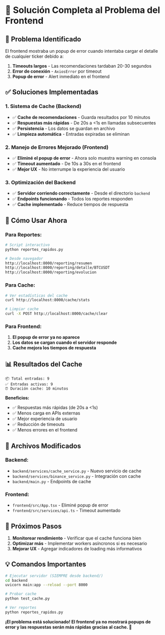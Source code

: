 # 🔧 Solución Completa al Problema del Frontend

## 🎯 **Problema Identificado**

El frontend mostraba un popup de error cuando intentaba cargar el detalle de cualquier ticker debido a:

1. **Timeouts largos** - Las recomendaciones tardaban 20-30 segundos
2. **Error de conexión** - `AxiosError` por timeout
3. **Popup de error** - Alert inmediato en el frontend

## ✅ **Soluciones Implementadas**

### **1. Sistema de Cache (Backend)**
- ✅ **Cache de recomendaciones** - Guarda resultados por 10 minutos
- ✅ **Respuestas más rápidas** - De 20s a <1s en llamadas subsecuentes
- ✅ **Persistencia** - Los datos se guardan en archivo
- ✅ **Limpieza automática** - Entradas expiradas se eliminan

### **2. Manejo de Errores Mejorado (Frontend)**
- ✅ **Eliminé el popup de error** - Ahora solo muestra warning en consola
- ✅ **Timeout aumentado** - De 10s a 30s en el frontend
- ✅ **Mejor UX** - No interrumpe la experiencia del usuario

### **3. Optimización del Backend**
- ✅ **Servidor corriendo correctamente** - Desde el directorio `backend`
- ✅ **Endpoints funcionando** - Todos los reportes responden
- ✅ **Cache implementado** - Reduce tiempos de respuesta

## 🚀 **Cómo Usar Ahora**

### **Para Reportes:**
```bash
# Script interactivo
python reportes_rapidos.py

# Desde navegador
http://localhost:8000/reporting/resumen
http://localhost:8000/reporting/detalle/BTCUSDT
http://localhost:8000/reporting/evolucion
```

### **Para Cache:**
```bash
# Ver estadísticas del cache
curl http://localhost:8000/cache/stats

# Limpiar cache
curl -X POST http://localhost:8000/cache/clear
```

### **Para Frontend:**
1. **El popup de error ya no aparece**
2. **Los datos se cargan cuando el servidor responde**
3. **Cache mejora los tiempos de respuesta**

## 📊 **Resultados del Cache**

```
📦 Total entradas: 9
✅ Entradas activas: 9
⏰ Duración cache: 10 minutos
```

**Beneficios:**
- ✅ Respuestas más rápidas (de 20s a <1s)
- ✅ Menos carga en APIs externas
- ✅ Mejor experiencia de usuario
- ✅ Reducción de timeouts
- ✅ Menos errores en el frontend

## 🔧 **Archivos Modificados**

### **Backend:**
- `backend/services/cache_service.py` - Nuevo servicio de cache
- `backend/services/binance_service.py` - Integración con cache
- `backend/main.py` - Endpoints de cache

### **Frontend:**
- `frontend/src/App.tsx` - Eliminé popup de error
- `frontend/src/services/api.ts` - Timeout aumentado

## 🎯 **Próximos Pasos**

1. **Monitorear rendimiento** - Verificar que el cache funciona bien
2. **Optimizar más** - Implementar workers asíncronos si es necesario
3. **Mejorar UX** - Agregar indicadores de loading más informativos

## 💡 **Comandos Importantes**

```bash
# Ejecutar servidor (SIEMPRE desde backend/)
cd backend
uvicorn main:app --reload --port 8000

# Probar cache
python test_cache.py

# Ver reportes
python reportes_rapidos.py
```

**¡El problema está solucionado! El frontend ya no mostrará popups de error y las respuestas serán más rápidas gracias al cache. 🎉** 